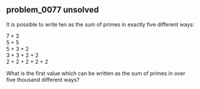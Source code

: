 ## problem_0077 unsolved
It is possible to write ten as the sum of primes in exactly five different
ways:

7 + 3  
5 + 5  
5 + 3 + 2  
3 + 3 + 2 + 2  
2 + 2 + 2 + 2 + 2

What is the first value which can be written as the sum of primes in over five
thousand different ways?

